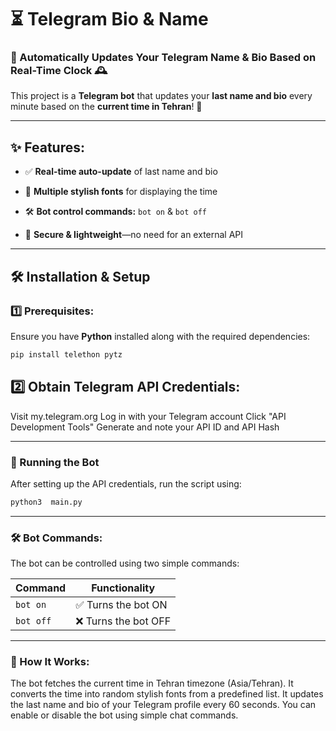 # ⏳ Telegram  Bio & Name   

### 🚀 Automatically Updates Your Telegram Name & Bio Based on Real-Time Clock 🕰  

This project is a **Telegram bot** that updates your **last name and bio** every minute based on the **current time in Tehran**! 📌  

---

## ✨ Features:
- ✅ **Real-time auto-update** of last name and bio
  
- 🎨 **Multiple stylish fonts** for displaying the time
  
- 🛠 **Bot control commands:** `bot on` & `bot off`
  
- 🔐 **Secure & lightweight**—no need for an external API  

---

## 🛠 Installation & Setup

### 1️⃣ Prerequisites:
Ensure you have **Python** installed along with the required dependencies:

```bash
pip install telethon pytz
```

## 2️⃣ Obtain Telegram API Credentials:
Visit my.telegram.org
Log in with your Telegram account
Click "API Development Tools"
Generate and note your API ID and API Hash

---

### 🚀 Running the Bot
After setting up the API credentials, run the script using:

```bash
python3  main.py
```

---

### 🛠 Bot Commands:
The bot can be controlled using two simple commands:

| Command   | Functionality           |
|-----------|-------------------------|
| `bot on`  | ✅ Turns the bot ON      |
| `bot off` | ❌ Turns the bot OFF     |

---

### 📝 How It Works:
The bot fetches the current time in Tehran timezone (Asia/Tehran).
It converts the time into random stylish fonts from a predefined list.
It updates the last name and bio of your Telegram profile every 60 seconds.
You can enable or disable the bot using simple chat commands.


